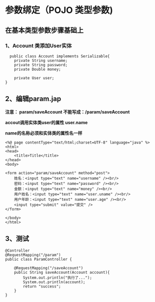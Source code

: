 # **参数绑定（POJO 类型参数)**

## **在基本类型参数步骤基础上**

### **1、Account 类添加User实体**

```
  public class Account implements Serializable{
    private String username;
    private String password;
    private Double money;
    
    private User user;
}  
```



## **2、编辑param.jap**

**注意：  param/saveAccount  不能写成：/param/saveAccount**

**accout调用实体类user的属性 user.name**

**name的名称必须和实体类的属性名一样**

```
<%@ page contentType="text/html;charset=UTF-8" language="java" %>
<html>
<head>
    <title>Title</title>
</head>
<body>

<form action="param/saveAccount" method="post">
    姓名：<input type="text" name="username" /><br/>
    密码：<input type="text" name="password" /><br/>
    金额：<input type="text" name="money" /><br/>
    用户姓名：<input type="text" name="user.uname" /><br/>
    用户年龄：<input type="text" name="user.age" /><br/>
    <input type="submit" value="提交" />
</form>

</body>
</html>
```



## **3、测试**

```
@Controller
@RequestMapping("/param")
public class ParamController {
  
    @RequestMapping("/saveAccount")
    public String saveAccount(Account account){
        System.out.println("执行了...");
        System.out.println(account);
        return "success";
    }
}
```

